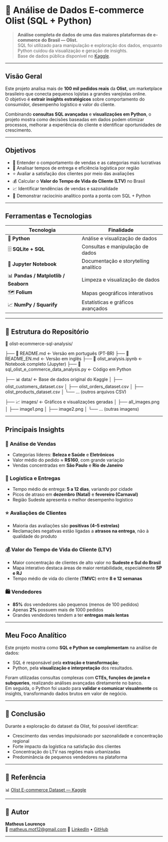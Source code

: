 # 🏬 Análise de Dados E-commerce Olist (SQL + Python)

> **Análise completa de dados de uma das maiores plataformas de e-commerce do Brasil — Olist.**  
> SQL foi utilizado para manipulação e exploração dos dados, enquanto Python cuidou da visualização e geração de insights.  
> Base de dados pública disponível no [Kaggle](https://www.kaggle.com/datasets/olistbr/brazilian-ecommerce/data).

---

## Visão Geral

Este projeto analisa mais de **100 mil pedidos reais** da **Olist**, um marketplace brasileiro que conecta pequenos lojistas a grandes varejistas online.  
O objetivo é **extrair insights estratégicos** sobre comportamento do consumidor, desempenho logístico e valor do cliente.

Combinando **consultas SQL avançadas** e **visualizações em Python**, o projeto mostra como decisões baseadas em dados podem otimizar processos, melhorar a experiência do cliente e identificar oportunidades de crescimento.

---

## Objetivos

- 🧾 Entender o comportamento de vendas e as categorias mais lucrativas  
- 🚚 Analisar tempos de entrega e eficiência logística por região  
- ⭐ Avaliar a satisfação dos clientes por meio das avaliações  
- 💰 Calcular o **Valor do Tempo de Vida do Cliente (LTV)** no Brasil  
- 📈 Identificar tendências de vendas e sazonalidade  
- 🧮 Demonstrar raciocínio analítico ponta a ponta com SQL + Python  

---

## Ferramentas e Tecnologias

| Tecnologia | Finalidade |
|-------------|-------------|
| 🐍 **Python** | Análise e visualização de dados |
| 🗄️ **SQLite + SQL** | Consultas e manipulação de dados |
| 📘 **Jupyter Notebook** | Documentação e storytelling analítico |
| 📊 **Pandas / Matplotlib / Seaborn** | Limpeza e visualização de dados |
| 🗺️ **Folium** | Mapas geográficos interativos |
| 📈 **NumPy / Squarify** | Estatísticas e gráficos avançados |

---

## 📂 Estrutura do Repositório

📂 olist-ecommerce-sql-analysis/

├── 📜 README.md ← Versão em português (PT-BR)
├── 📜 README_EN.md ← Versão em inglês
├── 📔 olist_analysis.ipynb ← Notebook completo (Jupyter)
├── 🐍 sql_olist_e_commerce_data_analysis.py ← Código em Python

├── 📊 data/ ← Base de dados original do Kaggle
│ ├── olist_customers_dataset.csv
│ ├── olist_orders_dataset.csv
│ ├── olist_products_dataset.csv
│ └── ... (outros arquivos CSV)

├── 📈 images/ ← Gráficos e visualizações geradas
│ ├── all_images.png
│ ├── image1.png
│ ├── image2.png
│ └── ... (outras imagens)

---

## Principais Insights

### 💸 **Análise de Vendas**
- Categorias líderes: **Beleza e Saúde** e **Eletrônicos**  
- Valor médio do pedido ≈ **R$160**, com grande variação  
- Vendas concentradas em **São Paulo** e **Rio de Janeiro**  

### 🚚 **Logística e Entregas**
- Tempo médio de entrega: **5 a 12 dias**, variando por cidade  
- Picos de atraso em **dezembro (Natal)** e **fevereiro (Carnaval)**  
- Região Sudeste apresenta o melhor desempenho logístico  

### ⭐ **Avaliações de Clientes**
- Maioria das avaliações são **positivas (4–5 estrelas)**  
- Reclamações negativas estão ligadas a **atrasos na entrega**, não à qualidade do produto  

### 💰 **Valor do Tempo de Vida do Cliente (LTV)**
- Maior concentração de clientes de alto valor no **Sudeste e Sul do Brasil**  
- Mapa interativo destaca áreas de maior rentabilidade, especialmente **SP e RJ**  
- Tempo médio de vida do cliente (**TMVC**) entre **8 e 12 semanas**  

### 🛍️ **Vendedores**
- **85%** dos vendedores são pequenos (menos de 100 pedidos)  
- Apenas **2%** possuem mais de 1000 pedidos  
- Grandes vendedores tendem a ter **entregas mais lentas**  

---

## Meu Foco Analítico

Este projeto mostra como **SQL e Python se complementam** na análise de dados:  
- SQL é responsável pela **extração e transformação**;  
- Python, pela **visualização e interpretação** dos resultados.

Foram utilizadas consultas complexas com **CTEs, funções de janela e subqueries**, realizando análises avançadas diretamente no banco.  
Em seguida, o Python foi usado para **validar e comunicar visualmente** os insights, transformando dados brutos em valor de negócio.

---

## 💼 Conclusão

Durante a exploração do dataset da Olist, foi possível identificar:

- Crescimento das vendas impulsionado por sazonalidade e concentração regional  
- Forte impacto da logística na satisfação dos clientes  
- Concentração do LTV nas regiões mais urbanizadas  
- Predominância de pequenos vendedores na plataforma  

---

## 🔗 Referência

📊 [Olist E-commerce Dataset — Kaggle](https://www.kaggle.com/datasets/olistbr/brazilian-ecommerce/data)

---

## 👤 Autor

**Matheus Lourenço**   
📧 matheus.mot12@gmail.com 
🔗 [LinkedIn](https://www.linkedin.com/in/matlourenco) • [GitHub](https://github.com/matheusl2016)

---
